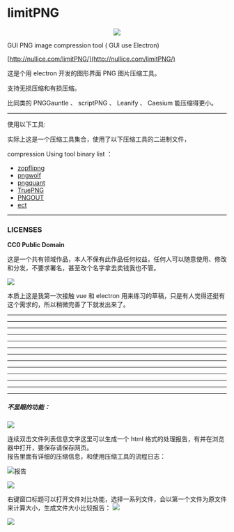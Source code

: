 # limitPNG
<p align="center">
  <img  src ="https://camo.githubusercontent.com/c10c48507ae27228904724b76ae6dcfeacdf93ac/687474703a2f2f7777312e73696e61696d672e636e2f6c617267652f633335343139663167773166347162746f636e7834673230636830636a316b782e676966" />
</p>

GUI PNG image compression tool ( GUI use Electron)

[http://nullice.com/limitPNG/](http://nullice.com/limitPNG/)

这是个用 electron 开发的图形界面 PNG 图片压缩工具。

支持无损压缩和有损压缩。

比同类的 PNGGauntle 、 scriptPNG 、 Leanify 、 Caesium  能压缩得更小。


---- 






使用以下工具:

实际上这是一个压缩工具集合，使用了以下压缩工具的二进制文件，

compression Using tool binary list ：
- [zopflipng](https://github.com/google/zopfli)
- [pngwolf](http://bjoern.hoehrmann.de/pngwolf/)
- [pngquant](https://pngquant.org/)
- [TruePNG](http://x128.ho.ua/pngutils.html)
- [PNGOUT](http://advsys.net/ken/utils.htm#pngout)
- [ect](http://css-ig.net/)

---- 
### LICENSES
**CC0 Public Domain**

这是一个共有领域作品，本人不保有此作品任何权益，任何人可以随意使用、修改和分发，不要求署名，甚至改个名字拿去卖钱我也不管。

[![](http://ww3.sinaimg.cn/large/c35419f1gw1f4qhrttrtqj202g00v742.jpg)](http://creativecommons.org/publicdomain/zero/1.0)

本质上这是我第一次接触 vue 和 electron 用来练习的草稿，只是有人觉得还挺有这个需求的，所以稍微完善了下就发出来了。


-----------

-----------

-----------

-----------

-----------

-----------

-----------

-----------

-----------

-----------

-----------

-----------

-----------

##### 不显眼的功能：

![](http://ww4.sinaimg.cn/large/c35419f1gw1f4qkb9h82yj205k02edfn.jpg)

连续双击文件列表信息文字这里可以生成一个 html 格式的处理报告，有并在浏览器中打开，要保存请保存网页。  
报告里面有详细的压缩信息，和使用压缩工具的流程日志：

![报告](http://ww3.sinaimg.cn/large/c35419f1gw1f4qkeragasj20zm09wdme.jpg)




![](http://ww2.sinaimg.cn/large/c35419f1gw1f4qkg4wfowj203d00o741.jpg)

右键窗口标题可以打开文件对比功能，选择一系列文件，会以第一个文件为原文件来计算大小，生成文件大小比较报告：
![](http://ww3.sinaimg.cn/large/c35419f1gw1f4qki0eadzj20j90akgo0.jpg)

![](http://ww2.sinaimg.cn/large/c35419f1gw1f4qklh0qa5j20lu079wgz.jpg)




